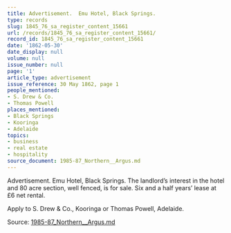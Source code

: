 ```yaml
---
title: Advertisement.  Emu Hotel, Black Springs.
type: records
slug: 1845_76_sa_register_content_15661
url: /records/1845_76_sa_register_content_15661/
record_id: 1845_76_sa_register_content_15661
date: '1862-05-30'
date_display: null
volume: null
issue_number: null
page: '1'
article_type: advertisement
issue_reference: 30 May 1862, page 1
people_mentioned:
- S. Drew & Co.
- Thomas Powell
places_mentioned:
- Black Springs
- Kooringa
- Adelaide
topics:
- business
- real estate
- hospitality
source_document: 1985-87_Northern__Argus.md
---
```


Advertisement.  Emu Hotel, Black Springs.  The landlord’s interest in the hotel and 80 acre section, well fenced, is for sale.  Six and a half years’ lease at £6 net rental.

Apply to S. Drew & Co., Kooringa or Thomas Powell, Adelaide.

Source: [1985-87_Northern__Argus.md](/downloads/markdown/1985-87_Northern__Argus.md)
